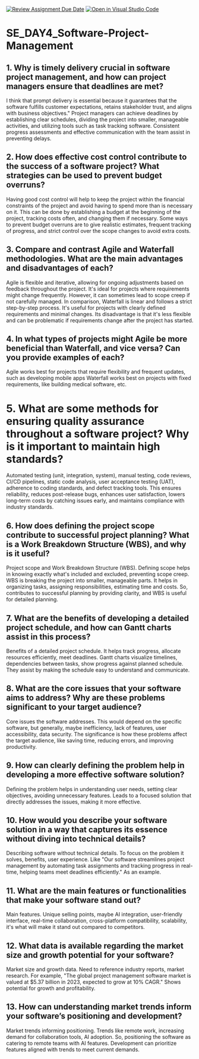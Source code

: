 [![Review Assignment Due Date](https://classroom.github.com/assets/deadline-readme-button-22041afd0340ce965d47ae6ef1cefeee28c7c493a6346c4f15d667ab976d596c.svg)](https://classroom.github.com/a/9pw6JKcu)
[![Open in Visual Studio Code](https://classroom.github.com/assets/open-in-vscode-2e0aaae1b6195c2367325f4f02e2d04e9abb55f0b24a779b69b11b9e10269abc.svg)](https://classroom.github.com/online_ide?assignment_repo_id=18705504&assignment_repo_type=AssignmentRepo)
# SE_DAY4_Software-Project-Management
## 1. Why is timely delivery crucial in software project management, and how can project managers ensure that deadlines are met?
I think that prompt delivery is essential because it guarantees that the software fulfills customer expectations, retains stakeholder trust, and aligns with business objectives." Project managers can achieve deadlines by establishing clear schedules, dividing the project into smaller, manageable activities, and utilizing tools such as task tracking software. Consistent progress assessments and effective communication with the team assist in preventing delays.

## 2. How does effective cost control contribute to the success of a software project? What strategies can be used to prevent budget overruns?
Having good cost control will help to keep the project within the financial constraints of the project and avoid having to spend more than is necessary on it. This can be done by establishing a budget at the beginning of the project, tracking costs often, and changing them if necessary. Some ways to prevent budget overruns are to give realistic estimates, frequent tracking of progress, and strict control over the scope changes to avoid extra costs.

## 3. Compare and contrast Agile and Waterfall methodologies. What are the main advantages and disadvantages of each?
Agile is flexible and iterative, allowing for ongoing adjustments based on feedback throughout the project. It's ideal for projects where requirements might change frequently. However, it can sometimes lead to scope creep if not carefully managed. In comparison, Waterfall is linear and follows a strict step-by-step process. It's useful for projects with clearly defined requirements and minimal changes. Its disadvantage is that it's less flexible and can be problematic if requirements change after the project has started.

## 4. In what types of projects might Agile be more beneficial than Waterfall, and vice versa? Can you provide examples of each?

Agile works best for projects that require flexibility and frequent updates, such as developing mobile apps 
Waterfall works best on projects with fixed requirements, like building medical software, etc.
# 5. What are some methods for ensuring quality assurance throughout a software project? Why is it important to maintain high standards?
Automated testing (unit, integration, system), manual testing, code reviews, CI/CD pipelines, static code analysis, user acceptance testing (UAT), adherence to coding standards, and defect tracking tools.
This ensures reliability, reduces post-release bugs, enhances user satisfaction, lowers long-term costs by catching issues early, and maintains compliance with industry standards.

## 6. How does defining the project scope contribute to successful project planning? What is a Work Breakdown Structure (WBS), and why is it useful?

Project scope and Work Breakdown Structure (WBS). Defining scope helps in knowing exactly what's included and excluded, preventing scope creep. WBS is breaking the project into smaller, manageable parts. It helps in organizing tasks, assigning responsibilities, estimating time and costs. So, contributes to successful planning by providing clarity, and WBS is useful for detailed planning.

## 7. What are the benefits of developing a detailed project schedule, and how can Gantt charts assist in this process?
Benefits of a detailed project schedule. It helps track progress, allocate resources efficiently, meet deadlines. Gantt charts visualize timelines, dependencies between tasks, show progress against planned schedule. They assist by making the schedule easy to understand and communicate.

## 8. What are the core issues that your software aims to address? Why are these problems significant to your target audience?
Core issues the software addresses. This would depend on the specific software, but generally, maybe inefficiency, lack of features, user accessibility, data security. The significance is how these problems affect the target audience, like saving time, reducing errors, and improving productivity.

## 9. How can clearly defining the problem help in developing a more effective software solution?

 Defining the problem helps in understanding user needs, setting clear objectives, avoiding unnecessary features. 
 Leads to a focused solution that directly addresses the issues, making it more effective.
 
## 10. How would you describe your software solution in a way that captures its essence without diving into technical details?
 Describing software without technical details. To focus on the problem it solves, benefits, user experience. Like "Our software streamlines project management by automating task assignments and tracking progress in real-time, helping teams meet deadlines efficiently." As an example.

## 11. What are the main features or functionalities that make your software stand out?

 Main features. Unique selling points, maybe AI integration, user-friendly interface, real-time collaboration, cross-platform compatibility,
 scalability, it's what will  make it stand out compared to competitors.
## 12. What data is available regarding the market size and growth potential for your software?
Market size and growth data. Need to reference industry reports, market research. For example, "The global project management software market is valued at $5.37 billion in 2023, expected to grow at 10% CAGR." Shows potential for growth and profitability.
## 13. How can understanding market trends inform your software’s positioning and development?

Market trends informing positioning. Trends like remote work, increasing demand for collaboration tools, AI adoption. So, positioning the software as catering to remote teams with AI features.
Development can prioritize features aligned with trends to meet current demands.
